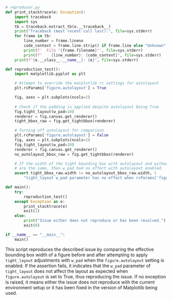 ```python
# reproducer.py
def print_stacktrace(e: Exception):
    import traceback
    import sys
    tb = traceback.extract_tb(e.__traceback__)
    print("Traceback (most recent call last):", file=sys.stderr)
    for frame in tb:
        line_number = frame.lineno
        code_context = frame.line.strip() if frame.line else "Unknown"
        print(f'  File "{frame.filename}"', file=sys.stderr)
        print(f"    {line_number}: {code_context}", file=sys.stderr)
    print(f"{e.__class__.__name__}: {e}", file=sys.stderr)

def reproduction_test():
    import matplotlib.pyplot as plt

    # Attempt to override the matplotlib rc settings for autolayout
    plt.rcParams['figure.autolayout'] = True

    fig, axes = plt.subplots(ncols=2)
    
    # Check if the padding is applied despite autolayout being True
    fig.tight_layout(w_pad=10)
    renderer = fig.canvas.get_renderer()
    tight_bbox_raw = fig.get_tightbbox(renderer)

    # Turning off autolayout for comparison
    plt.rcParams['figure.autolayout'] = False
    fig, axes = plt.subplots(ncols=2)
    fig.tight_layout(w_pad=10)
    renderer = fig.canvas.get_renderer()
    no_autolayout_bbox_raw = fig.get_tightbbox(renderer)

    # If the width of the tight bounding box with autolayout and without autolayout
    # are the same, then w_pad had no effect with autolayout enabled.
    assert tight_bbox_raw.width != no_autolayout_bbox_raw.width, \
        "tight_layout w_pad parameter has no effect when rcParams['figure.autolayout'] is True"

def main():
    try:
        reproduction_test()
    except Exception as e:
        print_stacktrace(e)
        exit(1)
    else:
        print("Issue either does not reproduce or has been resolved.")
        exit(0)

if __name__ == "__main__":
    main()
```
This script reproduces the described issue by comparing the effective bounding box width of a figure before and after attempting to apply `tight_layout` adjustments with `w_pad` when the `figure.autolayout` setting is enabled. If the assertion fails, it indicates that the `w_pad` parameter of `tight_layout` does not affect the layout as expected when `figure.autolayout` is set to True, thus reproducing the issue. If no exception is raised, it means either the issue does not reproduce with the current environment setup or it has been fixed in the version of Matplotlib being used.